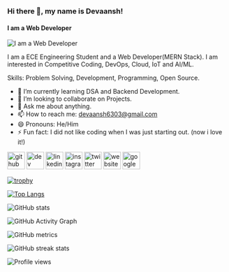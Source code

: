 ### Hi there 👋, my name is Devaansh!
#### I am a Web Developer
![I am a Web Developer](https://images.unsplash.com/photo-1504805572947-34fad45aed93?ixlib=rb-1.2.1&ixid=MnwxMjA3fDB8MHxwaG90by1wYWdlfHx8fGVufDB8fHx8&auto=format&fit=crop&w=2070&q=80)

I am a ECE Engineering Student and a Web Developer(MERN Stack). I am interested in Competitive Coding, DevOps, Cloud, IoT and AI/ML. 

Skills: Problem Solving, Development, Programming, Open Source.

- 🌱 I’m currently learning DSA and Backend Development. 
- 👯 I’m looking to collaborate on Projects. 
- 💬 Ask me about anything. 
- 📫 How to reach me: devaansh6303@gmail.com 
- 😄 Pronouns: He/Him 
- ⚡ Fun fact: I did not like coding when I was just starting out. (now i love it!) 


[<img src='https://cdn.jsdelivr.net/npm/simple-icons@3.0.1/icons/github.svg' alt='github' height='40'>](https://github.com/devkakeri06)  [<img src='https://raw.githubusercontent.com/rahuldkjain/github-profile-readme-generator/master/src/images/icons/Social/devto.svg' alt='dev' height='40'>](https://dev.to/devkakeri06)  [<img src='https://cdn.jsdelivr.net/npm/simple-icons@3.0.1/icons/linkedin.svg' alt='linkedin' height='40'>](https://www.linkedin.com/in/devkakeri06/)  [<img src='https://cdn.jsdelivr.net/npm/simple-icons@3.0.1/icons/instagram.svg' alt='instagram' height='40'>](https://www.instagram.com/devkakeri06/)  [<img src='https://cdn.jsdelivr.net/npm/simple-icons@3.0.1/icons/twitter.svg' alt='twitter' height='40'>](https://twitter.com/devkakeri06)  [<img src='https://cdn.jsdelivr.net/npm/simple-icons@3.0.1/icons/icloud.svg' alt='website' height='40'>](https://devkakeri06.github.io/pf/)  [<img src='https://cdn.jsdelivr.net/npm/simple-icons@3.0.1/icons/googlecloud.svg' alt='googlecloud' height='40'>](https://www.qwiklabs.com/public_profiles/d175f97d-3f74-4f5c-b8c6-d1237864a0db#)  

[![trophy](https://github-profile-trophy.vercel.app/?username=devkakeri06)](https://github.com/ryo-ma/github-profile-trophy)

[![Top Langs](https://github-readme-stats.vercel.app/api/top-langs/?username=devkakeri06)](https://github.com/anuraghazra/github-readme-stats)

![GitHub stats](https://github-readme-stats.vercel.app/api?username=devkakeri06&show_icons=true)  

![GitHub Activity Graph](https://activity-graph.herokuapp.com/graph?username=devkakeri06)  

![GitHub metrics](https://metrics.lecoq.io/devkakeri06)  

![GitHub streak stats](https://github-readme-streak-stats.herokuapp.com/?user=devkakeri06)  

![Profile views](https://gpvc.arturio.dev/devkakeri06)  
